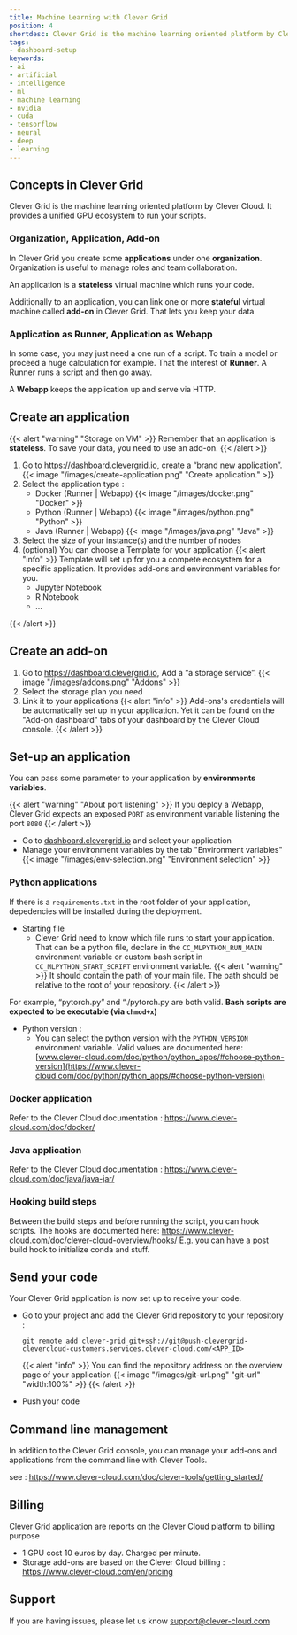 ```yaml
---
title: Machine Learning with Clever Grid
position: 4
shortdesc: Clever Grid is the machine learning oriented platform by Clever Cloud. It provides a unified GPU ecosystem to run your scripts.
tags:
- dashboard-setup
keywords:
- ai
- artificial
- intelligence
- ml
- machine learning
- nvidia
- cuda
- tensorflow
- neural
- deep 
- learning
---
```


## Concepts in Clever Grid

Clever Grid is the machine learning oriented platform by Clever Cloud. It provides a unified GPU ecosystem to run your scripts.

### Organization, Application, Add-on

In Clever Grid you create some **applications** under one **organization**.
Organization is useful to manage roles and team collaboration.

An application is a **stateless** virtual machine which runs your code.

Additionally to an application, you can link one or more **stateful** virtual machine called **add-on** in Clever Grid. That lets
you keep your data

### Application as Runner, Application as Webapp

In some case, you may just need a one run of a script. To train a model or proceed a huge calculation for example. That the
interest of **Runner**. A Runner runs a script and then go away.

A **Webapp** keeps the application up and serve via HTTP.

## Create an application

{{< alert "warning" "Storage on VM" >}}
    Remember that an application is **stateless**. To save your data, you need to use an add-on.
{{< /alert >}}

1. Go to https://dashboard.clevergrid.io, create a “brand new application”.
{{< image "/images/create-application.png" "Create application." >}}
2. Select the application type :
   * Docker (Runner | Webapp)
   {{< image "/images/docker.png" "Docker" >}}
   * Python (Runner | Webapp)
   {{< image "/images/python.png" "Python" >}}
   * Java (Runner | Webapp)
   {{< image "/images/java.png" "Java" >}}
3. Select the size of your instance(s) and the number of nodes
4. (optional) You can choose a Template for your application
  {{< alert "info" >}}
    Template will set up for you a compete ecosystem for a specific application. It provides add-ons and environment 
   variables for you.
   <ul>
      <li>Jupyter Notebook</li>
      <li>R Notebook</li>
      <li>…</li>
   </ul>
  {{< /alert >}}

## Create an add-on

1. Go to https://dashboard.clevergrid.io, Add a “a storage service”.
{{< image "/images/addons.png" "Addons" >}}
2. Select the storage plan you need
3. Link it to your applications
  {{< alert "info" >}}
    Add-ons's credentials will be automatically set up in your application. Yet it can be found on the "Add-on dashboard" tabs of your dashboard by the Clever Cloud console.
  {{< /alert >}}


## Set-up an application

You can pass some parameter to your application by **environments variables**.

  {{< alert "warning" "About port listening" >}}
    If you deploy a Webapp, Clever Grid expects an exposed `PORT` as environment variable listening the port `8080`
  {{< /alert >}}


- Go to [dashboard.clevergrid.io](https://dashboard.clevergrid.io) and select your application
- Manage your environment variables by the tab "Environment variables" 
{{< image "/images/env-selection.png" "Environment selection" >}}

### Python applications

If there is a `requirements.txt` in the root folder of your application, depedencies will be installed during the deployment.

* Starting file
  * Clever Grid need to know  which file runs to start your application. That can be a python file, declare in the
 `CC_MLPYTHON_RUN_MAIN` environment variable or custom bash script in `CC_MLPYTHON_START_SCRIPT` environment variable.
  {{< alert "warning" >}}
    It should contain the path of your main file. The path should be relative to the root of your repository.
  {{< /alert >}}

For example, “pytorch.py” and “./pytorch.py are both valid.
**Bash scripts are expected to be executable (via `chmod+x`)** 

* Python version : 
  * You can select the python version with the `PYTHON_VERSION` environment variable. Valid values are documented here: [www.clever-cloud.com/doc/python/python_apps/#choose-python-version](https://www.clever-cloud.com/doc/python/python_apps/#choose-python-version)

### Docker application

Refer to the Clever Cloud documentation : https://www.clever-cloud.com/doc/docker/

### Java application

Refer to the Clever Cloud documentation : https://www.clever-cloud.com/doc/java/java-jar/

### Hooking build steps

Between the build steps and before running the script, you can hook scripts. The hooks are documented here: https://www.clever-cloud.com/doc/clever-cloud-overview/hooks/
E.g. you can have a post build hook to initialize conda and stuff.

## Send your code

Your Clever Grid application is now set up to receive your code.

* Go to your project and add the Clever Grid repository to your repository :

      git remote add clever-grid git+ssh://git@push-clevergrid-clevercloud-customers.services.clever-cloud.com/<APP_ID>
  {{< alert "info" >}}
    You can find the repository address on the overview page of your application
    {{< image "/images/git-url.png" "git-url" "width:100%" >}}
  {{< /alert >}}

* Push your code

## Command line management

In addition to the Clever Grid console, you can manage your add-ons and applications from the command line with Clever Tools.

see : https://www.clever-cloud.com/doc/clever-tools/getting_started/

## Billing

Clever Grid application are reports on the Clever Cloud platform to billing purpose

* 1 GPU cost 10 euros by day. Charged per minute.
* Storage add-ons are based on the Clever Cloud billing : https://www.clever-cloud.com/en/pricing

## Support

If you are having issues, please let us know support@clever-cloud.com
